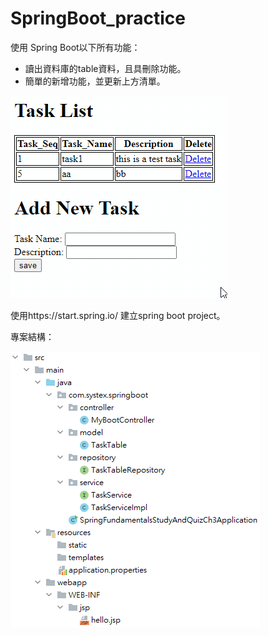 # SpringBoot_practice

使用 Spring Boot以下所有功能：

- 讀出資料庫的table資料，且具刪除功能。
- 簡單的新增功能，並更新上方清單。

![](result.gif)

使用https://start.spring.io/ 建立spring boot project。

專案結構：

![](project.png)
